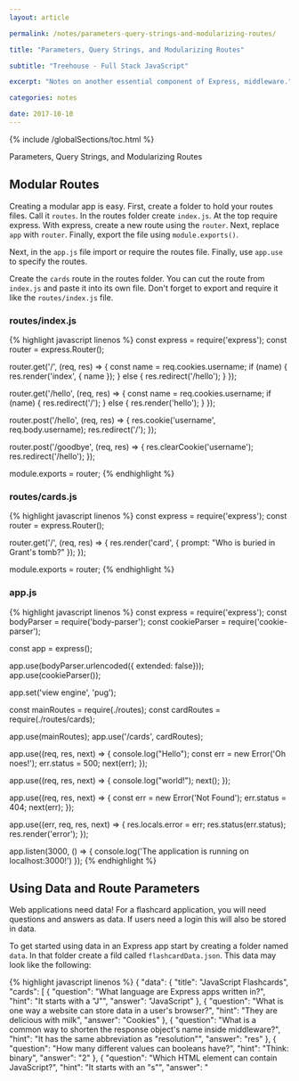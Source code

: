 ```yaml
---
layout: article

permalink: /notes/parameters-query-strings-and-modularizing-routes/

title: "Parameters, Query Strings, and Modularizing Routes"

subtitle: "Treehouse - Full Stack JavaScript"

excerpt: "Notes on another essential component of Express, middleware."

categories: notes

date: 2017-10-10
---
```


{% include /globalSections/toc.html %}

Parameters, Query Strings, and Modularizing Routes

## Modular Routes

Creating a modular app is easy. First, create a folder to hold your routes files. Call it `routes`. In the routes folder create `index.js`. At the top require express. With express, create a new route using the `router`. Next, replace `app` with `router`. Finally, export the file using `module.exports()`.

Next, in the `app.js` file import or require the routes file. Finally, use `app.use` to specify the routes.

Create the `cards` route in the routes folder. You can cut the route from `index.js` and paste it into its own file. Don't forget to export and require it like the `routes/index.js` file.

### routes/index.js

{% highlight javascript linenos %}
const express = require('express');
const router = express.Router();

router.get('/', (req, res) => {
    const name = req.cookies.username;
    if (name) {
      res.render('index', { name });
    } else {
      res.redirect('/hello');
    }
});

router.get('/hello', (req, res) => {
  const name = req.cookies.username;
  if (name) {
    res.redirect('/');
  } else {
    res.render('hello');
  }
});

router.post('/hello', (req, res) => {
  res.cookie('username', req.body.username);
  res.redirect('/');
});

router.post('/goodbye', (req, res) => {
  res.clearCookie('username');
  res.redirect('/hello');
});

module.exports = router;
{% endhighlight %}

### routes/cards.js

{% highlight javascript linenos %}
const express = require('express');
const router = express.Router();

router.get('/', (req, res) => {
    res.render('card', { prompt: "Who is buried in Grant's tomb?" });
});

module.exports = router;
{% endhighlight %}

### app.js

{% highlight javascript linenos %}
const express = require('express');
const bodyParser = require('body-parser');
const cookieParser = require('cookie-parser');

const app = express();

app.use(bodyParser.urlencoded({ extended: false}));
app.use(cookieParser());

app.set('view engine', 'pug');

const mainRoutes = require(./routes);
const cardRoutes = require(./routes/cards);

app.use(mainRoutes);
app.use('/cards', cardRoutes);

app.use((req, res, next) => {
    console.log("Hello");
    const err = new Error('Oh noes!');
    err.status = 500;
    next(err);
});

app.use((req, res, next) => {
    console.log("world!");
    next();
});

app.use((req, res, next) => {
  const err = new Error('Not Found');
  err.status = 404;
  next(err);
});

app.use((err, req, res, next) => {
  res.locals.error = err;
  res.status(err.status);
  res.render('error');
});

app.listen(3000, () => {
    console.log('The application is running on localhost:3000!')
});
{% endhighlight %}

## Using Data and Route Parameters

Web applications need data! For a flashcard application, you will need questions and answers as data. If users need a login this will also be stored in data.

To get started using data in an Express app start by creating a folder named `data`. In that folder create a fild called `flashcardData.json`. This data may look like the following:

{% highlight javascript linenos %}
{
  "data": {
    "title": "JavaScript Flashcards",
    "cards": [
      {
        "question": "What language are Express apps written in?",
        "hint": "It starts with a \"J\"",
        "answer": "JavaScript"
      },
      {
        "question": "What is one way a website can store data in a user's browser?",
        "hint": "They are delicious with milk",
        "answer": "Cookies"
      },
      {
        "question": "What is a common way to shorten the response object's name inside middleware?",
        "hint": "It has the same abbreviation as \"resolution\"",
        "answer": "res"
      },
      {
        "question": "How many different values can booleans have?",
        "hint": "Think: binary",
        "answer": "2"
      },
      {
        "question": "Which HTML element can contain JavaScript?",
        "hint": "It starts with an \"s\"",
        "answer": "<script>"
      }
    ]
  }
}
{% endhighlight%}

To use this data, you must require it. Require it in the `cards.js` file:

{% highlight javascript linenos %}
const express = require('express');
const router = express.Router();
const { data } = require('../data/flashcardData.json');
const { cards } = data;

router.get('/', (req, res) => {
    res.render('card', { 
      prompt: cards[0].question,
      hint: cards[0].hint 
    });
});

module.exports = router;
{% endhighlight %}

Note the `const { data }` format. This is equivalent to:

{% highlight javascript linenos %}
const data  = require('../data/flashcardData.json').data;
const cards = data.cards;
{% endhighlight %}

To pull any card you want in the browser you will need a route parameter. A route parameter is a variable that a user can put right into the URL to point to a particular resource. For our current URL, we want to place a number at the end indicating which card to display.

In express, we can indicate a route parameter right where we declared the URL. Use a colon to tell expres to treat this part of the URL as a variable. And if we put `:id` for example, Express will treat this portion of the URL as a variable or a route parameter named `id`. The value for the route parameter from the URL will be stored in the request object params property.

{% highlight javascript linenos %}
const express = require('express');
const router = express.Router();
const { data } = require('../data/flashcardData.json');
const { cards } = data;

router.get('/:id', (req, res) => {
    res.render('card', { 
      prompt: cards[req.params.id].question,
      hint: cards[req.params.id].hint 
    });
});

module.exports = router;
{% endhighlight %}

### Quiz

Question: Why is it a good idea to keep routes in files separate from the main app?

Answer: As the app grows, this will keep your code well organized.

Question: How do you create a router instance in a router file?

Answer: `express.Router();`

Question: `express.Router()` creates an object that behaves similar to the `app` object.

Answer: True

Question: How can an express app get access to a route parameter?

Answer: From the `req.params` object

## Card Template

The problem now is how are we going to view the answer for the question. One possibility is new URLs for questions and answers such as `/cards/4/question` and `/cards/4/answer`. This would work.

There's another option called a query string. This is what the `?` in the URL is. For example, `/cards/4?key=value`. You can separate additional values with an ampersand like: `/cards/4?key=value&key2=value2`.

For our card application, we could use `/cards/4?side=question` and `/cards/4?side=answer`.

Checking for a query string is similar to checking for route paramater or cookie. It will be under the `query` property of the `req` object: `req.query.side`.

In the `cards.js` file:

{% highlight javascript linenos %}
const express = require('express');
const router = express.Router();
const { data } = require('../data/flashcardData.json');
const { cards } = data;

router.get('/:id', (req, res) => {
  const { side } = req.query;
  const { id } = req.params;
  const text = cards[id][side];
  const { hint } = cards[id];
  const templateData = { text, hint };
  res.render('card', templateData);
});

module.exports = router;
{% endhighlight %}

Lastly, in the `card.pug` file we must change prompt to text.

{% highlight html linenos %}
extends layout.pug

block content
  section#content
    h2= text
    if hint
      p
        i Hint: #{hint}
{% endhighlight %}

This ensures the question or the answer will show up. Now you can type the URL `/cards/4?side=question` and `/cards/4?side=answer` to see the questions and answers.

## Adding Links

If you want the hint to only show when the question side is open you will need to add a conditional statement around the hint and remove it from the templateData constant:

{% highlight javascript linenos %}
const express = require('express');
const router = express.Router();
const { data } = require('../data/flashcardData.json');
const { cards } = data;

router.get('/:id', (req, res) => {
  const { side } = req.query;
  const { id } = req.params;
  const text = cards[id][side];
  const { hint } = cards[id];

  const templateData = { text };

  if (side === 'question') {
    templateData.hint = hint;
  }

  res.render('card', templateData);
});

module.exports = router;
{% endhighlight %}

Note: In Pug you can use JavaScript template literals. Template literals make it much easier to read JavaScript instead of string catenation.

{% highlight html linenos %}
// Pug
h1 Hi #{animal}!
h1= `Hi ${animal}!`
h1(title='Hi ' + animal + '!') text
h1(title=`H1 ${animal}!`) text
// HTML
<h1>Hi, aardvark!</h1>
<h1>Hi, aardvark!</h1>
<h1 title="Hi aardvark!">text</h1>
<h1 title="Hi aardvark!">text</h1>
{% endhighlight %}

If you want to add a link to go from the `question` to the `answer` side of the cards you will need start by modifying the `card.pug` template:

{% highlight html linenos %}
extends layout.pug

block content
  section#content
    h2= text
    if hint
      p
        i Hint: #{hint}
    a(href=`${id}?side=${sideToShow}`)= sideToShowDisplay
{% endhighlight %}

Next we need to pass in the new values into the `card.js` and add and else if clause:

{% highlight javascript linenos %}
const express = require('express');
const router = express.Router();
const { data } = require('../data/flashcardData.json');
const { cards } = data;

router.get('/:id', (req, res) => {
  const { side } = req.query;
  const { id } = req.params;
  const text = cards[id][side];
  const { hint } = cards[id];

  const templateData = { id, text };

  if ( side === 'question' ) {
    templateData.hint = hint;
    templateData.sideToShow = 'answer';
    templateData.sideToShowDisplay = 'Answer';
  } else if ( side === 'answer' ) {
    templateData.sideToShow = 'question';
    templateData.sideToShowDisplay = 'Question';
  }

  res.render('card', templateData);
});

module.exports = router;
{% endhighlight %}

### Quiz

Question: Pug templates support Javascript string interpolation.

Answer: True

Question: How do you get query information from a uRL?

Answer: `req.query`

Question: What symbol in a URL marks the beginning of a query string?

Answer: `?`

Question: Given the URL (http://example.com/resource?building=42&age=40&color=salmon), what is the value of "age" in the query string?

Answer: `40`

Question: What does a query string contain?

Answer: key value pairs

## Randomize Cards

In the `cards.js` file you can use `Math.random()` to select a random card:

{% highlight javascript linenos %}
const express = require('express');
const router = express.Router();
const { data } = require('../data/flashcardData.json');
const { cards } = data;

router.get('/', ( req, res ) => {
  const numberOfCards = cards.length;
  const flashcardId = Math.floor(Math.random() * numberOfCards);
  res.redirect(`/cards/${flashcardId}?side=question`)
});

router.get('/:id', (req, res) => {
  const { side } = req.query;
  const { id } = req.params;
  const text = cards[id][side];
  const { hint } = cards[id];

  const templateData = { id, text };

  if ( side === 'question' ) {
    templateData.hint = hint;
    templateData.sideToShow = 'answer';
    templateData.sideToShowDisplay = 'Answer';
  } else if ( side === 'answer' ) {
    templateData.sideToShow = 'question';
    templateData.sideToShowDisplay = 'Question';
  }

  res.render('card', templateData);
});

module.exports = router;
{% endhighlight %}

As you can see a new route was created. Then the total number of cards was determined using the `.length` property. A random number was generated using `Math.random()`. Finally, that number is plugged into the URL.

## Linking Around the Application

Redirect users to show the question side of the card by default:

{% highlight javascript linenos %}
const express = require('express');
const router = express.Router();
const { data } = require('../data/flashcardData.json');
const { cards } = data;

router.get('/', ( req, res ) => {
  const numberOfCards = cards.length;
  const flashcardId = Math.floor(Math.random() * numberOfCards);
  res.redirect(`/cards/${flashcardId}`)
});

router.get('/:id', (req, res) => {
  const { side } = req.query;
  const { id } = req.params;

  if (!side) {
    return res.redirect('/cards/${id}?side=question');
  }

  const text = cards[id][side];
  const { hint } = cards[id];

  const templateData = { id, text };

  if ( side === 'question' ) {
    templateData.hint = hint;
    templateData.sideToShow = 'answer';
    templateData.sideToShowDisplay = 'Answer';
  } else if ( side === 'answer' ) {
    templateData.sideToShow = 'question';
    templateData.sideToShowDisplay = 'Question';
  }

  res.render('card', templateData);
});

module.exports = router;
{% endhighlight %}

As you can see you can also remove the query string from the random string to clean up the code a little.

However, now if you enter anything other than a valid card number it will direct you to something you dont want.

You can place another link on the page that will move the user to another card:

{% highlight html linenos %}
extends layout.pug

block content
  section#content
    h2= text
    if hint
      p
        i Hint: #{hint}
    a(href=`${id}?side=${sideToShow}`)= sideToShowDisplay
    br
    a(href='/cards') Next card
{% endhighlight %}

Giving the users a way to get from the homepage to the flashcards:

{% highlight html linenos %}
extends layout.pug

block content
  section#content
    h2= Welcome, #{name}!
    form(action='/goodbye', method='post')
      button(type='submit') Goodbye
    p
      a(href='/cards') Begin!
{% endhighlight %}

Next, move the goodbye button to the layout template.

{% highlight html linenos %}
doctype html
html(lang="en")
  head
    title Flash Cards
  body
    include includes/header.pug
    h2= Welcome, #{name}!
    form(action='/goodbye', method='post')
      button(type='submit') Goodbye
    block content
    include includes/footer.pug
{% endhighlight %}

Lastly, you need to add the name value that is stored in the cookie to the `cards.js` file. Don't forget to add the name to the `templateData` object.

{% highlight javascript linenos %}
const express = require('express');
const router = express.Router();
const { data } = require('../data/flashcardData.json');
const { cards } = data;

router.get('/', ( req, res ) => {
  const numberOfCards = cards.length;
  const flashcardId = Math.floor(Math.random() * numberOfCards);
  res.redirect(`/cards/${flashcardId}`)
});

router.get('/:id', (req, res) => {
  const { side } = req.query;
  const { id } = req.params;

  if (!side) {
    return res.redirect('/cards/${id}?side=question');
  }
  const name = req.cookies.username;
  const text = cards[id][side];
  const { hint } = cards[id];

  const templateData = { id, text, name };

  if ( side === 'question' ) {
    templateData.hint = hint;
    templateData.sideToShow = 'answer';
    templateData.sideToShowDisplay = 'Answer';
  } else if ( side === 'answer' ) {
    templateData.sideToShow = 'question';
    templateData.sideToShowDisplay = 'Question';
  }

  res.render('card', templateData);
});

module.exports = router;
{% endhighlight %}

Now if you go to the goodbye the welcome and goodbye still appears. You can hide this with a conditional on the layout template.

{% highlight html linenos %}
doctype html
html(lang="en")
  head
    title Flash Cards
  body
    include includes/header.pug
    if name
      h2= Welcome, #{name}!
      form(action='/goodbye', method='post')
        button(type='submit') Goodbye
    block content
    include includes/footer.pug
{% endhighlight %}

### Quiz

Question: Where are cookies stored?

Answer: On the client

Question: What is one of the benefits of template rendering?

Answer: It reduceds repetition you would otherwise need to have in your HTML files

Question: What happens when an object is passed into the `next` function?

Answer: Execution is passed to the next error handling middleware function.

Question: How do you get cookies from a client's request? 

Answer: `req.cookies`

Question: What are two ways of putting data into a URL to be sent to the server?

Answer: query strings and url parameters


